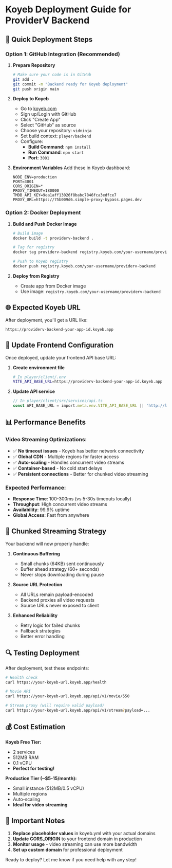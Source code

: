 # Koyeb Deployment Guide for ProviderV Backend

## 🚀 Quick Deployment Steps

### Option 1: GitHub Integration (Recommended)

1. **Prepare Repository**
   ```bash
   # Make sure your code is in GitHub
   git add .
   git commit -m "Backend ready for Koyeb deployment"
   git push origin main
   ```

2. **Deploy to Koyeb**
   - Go to [koyeb.com](https://www.koyeb.com)
   - Sign up/Login with GitHub
   - Click "Create App"
   - Select "GitHub" as source
   - Choose your repository: `vidninja`
   - Set build context: `player/backend`
   - Configure:
     - **Build Command**: `npm install`
     - **Run Command**: `npm start`
     - **Port**: `3001`

3. **Environment Variables**
   Add these in Koyeb dashboard:
   ```
   NODE_ENV=production
   PORT=3001
   CORS_ORIGIN=*
   PROXY_TIMEOUT=180000
   TMDB_API_KEY=9ea1aff13026f8babc7846fca3edfce7
   PROXY_URL=https://75b009d6.simple-proxy-bypass.pages.dev
   ```

### Option 2: Docker Deployment

1. **Build and Push Docker Image**
   ```bash
   # Build image
   docker build -t providerv-backend .
   
   # Tag for registry
   docker tag providerv-backend registry.koyeb.com/your-username/providerv-backend
   
   # Push to Koyeb registry
   docker push registry.koyeb.com/your-username/providerv-backend
   ```

2. **Deploy from Registry**
   - Create app from Docker image
   - Use image: `registry.koyeb.com/your-username/providerv-backend`

## 🌐 Expected Koyeb URL

After deployment, you'll get a URL like:
```
https://providerv-backend-your-app-id.koyeb.app
```

## 🔧 Update Frontend Configuration

Once deployed, update your frontend API base URL:

1. **Create environment file**
   ```bash
   # In player/client/.env
   VITE_API_BASE_URL=https://providerv-backend-your-app-id.koyeb.app
   ```

2. **Update API service**
   ```typescript
   // In player/client/src/services/api.ts
   const API_BASE_URL = import.meta.env.VITE_API_BASE_URL || 'http://localhost:3001';
   ```

## 📊 Performance Benefits

### Video Streaming Optimizations:
- ✅ **No timeout issues** - Koyeb has better network connectivity
- ✅ **Global CDN** - Multiple regions for faster access
- ✅ **Auto-scaling** - Handles concurrent video streams
- ✅ **Container-based** - No cold start delays
- ✅ **Persistent connections** - Better for chunked video streaming

### Expected Performance:
- **Response Time**: 100-300ms (vs 5-30s timeouts locally)
- **Throughput**: High concurrent video streams
- **Availability**: 99.9% uptime
- **Global Access**: Fast from anywhere

## 🎯 Chunked Streaming Strategy

Your backend will now properly handle:

1. **Continuous Buffering**
   - Small chunks (64KB) sent continuously
   - Buffer ahead strategy (60+ seconds)
   - Never stops downloading during pause

2. **Source URL Protection**
   - All URLs remain payload-encoded
   - Backend proxies all video requests
   - Source URLs never exposed to client

3. **Enhanced Reliability**
   - Retry logic for failed chunks
   - Fallback strategies
   - Better error handling

## 🔍 Testing Deployment

After deployment, test these endpoints:

```bash
# Health check
curl https://your-koyeb-url.koyeb.app/health

# Movie API
curl https://your-koyeb-url.koyeb.app/api/v1/movie/550

# Stream proxy (will require valid payload)
curl https://your-koyeb-url.koyeb.app/api/v1/stream?payload=...
```

## 💰 Cost Estimation

**Koyeb Free Tier:**
- 2 services
- 512MB RAM
- 0.1 vCPU
- **Perfect for testing!**

**Production Tier (~$5-15/month):**
- Small instance (512MB/0.5 vCPU)
- Multiple regions
- Auto-scaling
- **Ideal for video streaming**

## 🚨 Important Notes

1. **Replace placeholder values** in koyeb.yml with your actual domains
2. **Update CORS_ORIGIN** to your frontend domain in production
3. **Monitor usage** - video streaming can use more bandwidth
4. **Set up custom domain** for professional deployment

Ready to deploy? Let me know if you need help with any step!
